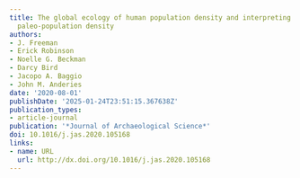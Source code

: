 ```yaml
---
title: The global ecology of human population density and interpreting changes in
  paleo-population density
authors:
- J. Freeman
- Erick Robinson
- Noelle G. Beckman
- Darcy Bird
- Jacopo A. Baggio
- John M. Anderies
date: '2020-08-01'
publishDate: '2025-01-24T23:51:15.367638Z'
publication_types:
- article-journal
publication: '*Journal of Archaeological Science*'
doi: 10.1016/j.jas.2020.105168
links:
- name: URL
  url: http://dx.doi.org/10.1016/j.jas.2020.105168
---
```

